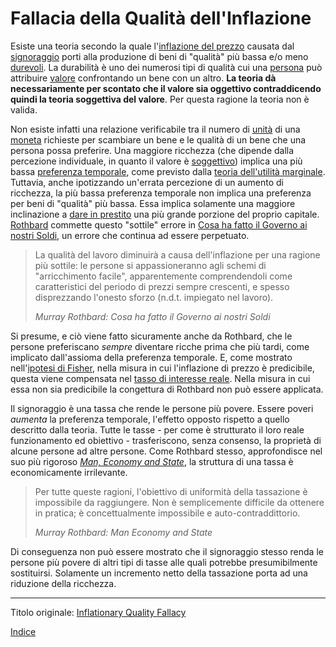 # Fallacia della Qualità dell'Inflazione



Esiste una teoria secondo la quale l'[inflazione del prezzo](https://it.wikipedia.org/wiki/Inflazione) causata dal [signoraggio](https://en.wikipedia.org/wiki/Seigniorage) porti alla produzione di beni di "qualità" più bassa e/o meno [durevoli](ch011-depreciation-principle.md). La durabilità è uno dei numerosi tipi di qualità cui una [persona](ch101-glossary.md#persona) può attribuire [valore](ch101-glossary.md#valore) confrontando un bene con un altro. **La teoria dà necessariamente per scontato che il valore sia oggettivo contraddicendo quindi la teoria soggettiva del valore**. Per questa ragione la teoria non è valida.

Non esiste infatti una relazione verificabile tra il numero di [unità](ch101-glossary.md#ch005-money-taxonomy.md) di una [moneta](ch005-money-taxonomy.md) richieste per scambiare un bene e le qualità di un bene che una persona possa preferire. Una maggiore ricchezza (che dipende dalla percezione individuale, in quanto il valore è [soggettivo](https://en.wikipedia.org/wiki/Subjective_theory_of_value)) implica una più bassa [preferenza temporale](ch085-time-preference-fallacy.md), come previsto dalla [teoria dell'utilità marginale](https://en.wikipedia.org/wiki/Marginal_utility). Tuttavia, anche ipotizzando un'errata percezione di un aumento di ricchezza, la più bassa preferenza temporale non implica una preferenza per beni di "qualità" più bassa. Essa implica solamente una maggiore inclinazione a [dare in prestito](ch101-glossary.md#dare-in-prestito---investire) una più grande porzione del proprio capitale. [Rothbard](https://en.wikipedia.org/wiki/Murray_Rothbard) commette questo "sottile" errore in [Cosa ha fatto il Governo ai nostri Soldi](https://mises.org/library/what-has-government-done-our-money/html/p/81), un errore che continua ad essere perpetuato.

> La qualità del lavoro diminuirà a causa dell'inflazione per una ragione più sottile: le persone si appassioneranno agli schemi di "arricchimento facile", apparentemente comprendendoli come caratteristici del periodo di prezzi sempre crescenti, e spesso disprezzando l'onesto sforzo (n.d.t. impiegato nel lavoro).
>
> *Murray Rothbard: Cosa ha fatto il Governo ai nostri Soldi*

Si presume, e ciò viene fatto sicuramente anche da Rothbard, che le persone preferiscano _sempre_ diventare ricche prima che più tardi, come implicato dall'assioma della preferenza temporale. E, come mostrato nell'[ipotesi di Fisher](https://en.wikipedia.org/wiki/Fisher_hypothesis), nella misura in cui l'inflazione di prezzo è predicibile, questa viene compensata nel [tasso di interesse reale](https://en.wikipedia.org/wiki/Real_interest_rate). Nella misura in cui essa non sia predicibile la congettura di Rothbard non può essere applicata.

Il signoraggio è una tassa che rende le persone più povere. Essere poveri _aumenta_ la preferenza temporale, l'effetto opposto rispetto a quello descritto dalla teoria. Tutte le tasse - per come è strutturato il loro reale funzionamento ed obiettivo - trasferiscono, senza consenso, la proprietà di alcune persone ad altre persone. Come Rothbard stesso, approfondisce nel suo più rigoroso [_Man, Economy and State_](https://mises.org/library/man-economy-and-state-power-and-market/html/ppp/1393), la struttura di una tassa è economicamente irrilevante.

> Per tutte queste ragioni, l'obiettivo di uniformità della tassazione è impossibile da raggiungere. Non è semplicemente difficile da ottenere in pratica; è concettualmente impossibile e auto-contraddittorio.
> 
> *Murray Rothbard: Man Economy and State*

Di conseguenza non può essere mostrato che il signoraggio stesso renda le persone più povere di altri tipi di tasse alle quali potrebbe presumibilmente sostituirsi. Solamente un incremento netto della tassazione porta ad una riduzione della ricchezza.

---

Titolo originale: [Inflationary Quality Fallacy](https://github.com/libbitcoin/libbitcoin-system/wiki/Inflationary-Quality-Fallacy)

[Indice](/README.md)

